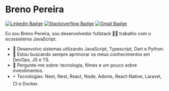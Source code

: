 # Breno Pereira 
[![Linkedin Badge](https://img.shields.io/badge/-brenopereira-blue?style=flat-square&logo=Linkedin&logoColor=white&link=https://www.linkedin.com/in/breno-pereira/)](https://www.linkedin.com/in/breno-pereira/)
[![Stackoverflow Badge](https://img.shields.io/badge/-Stackoverflow-4CA143?style=flat-square&logo=Stackoverflow&logoColor=white&link=https://pt.stackoverflow.com/users/13274221/breno-martins)](https://stackoverflow.com/users/13274221/breno-martins)
[![Gmail Badge](https://img.shields.io/badge/-brenomartinsxd@gmail.com-c14438?style=flat-square&logo=Gmail&logoColor=white&link=mailto:brenomartinsxd@gmail.com)](mailto:brenomartinsxd@gmail.com)

Eu sou Breno Pereira, sou desenvolvedor fullstack 👨‍💻 trabalho com o ecossistema JavaScript. 

- 🔭 Desenvolvo sistemas utilizando JavaScript, Typescript, Dart e Python.
- 🌱 Estou buscando sempre aprimorar os meus conhecimentos em DevOps, JS e TS.
- 💬 Pergunte-me sobre: tecnologia, filmes e um pouco sobre investimentos.
- ⚡ Tecnologias: Next, Nest, React, Node, Adonis, React-Native, Laravel, CI e Docker.
